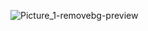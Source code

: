 ![Picture_1-removebg-preview](https://github.com/user-attachments/assets/0f0eff8f-b05e-4a94-a504-a672b51d716c)

